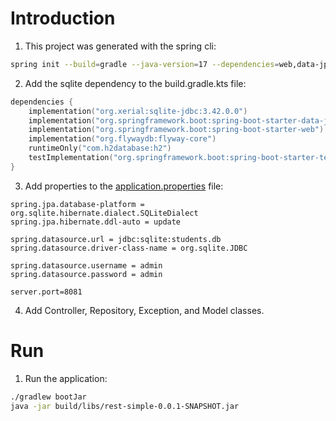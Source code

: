 # Introduction
1. This project was generated with the spring cli:
```bash
spring init --build=gradle --java-version=17 --dependencies=web,data-jpa,h2,flyway rest-simple --type=gradle-project-kotlin
```

2. Add the sqlite dependency to the build.gradle.kts file:
```kotlin
dependencies {
    implementation("org.xerial:sqlite-jdbc:3.42.0.0")
    implementation("org.springframework.boot:spring-boot-starter-data-jpa")
    implementation("org.springframework.boot:spring-boot-starter-web")
    implementation("org.flywaydb:flyway-core")
    runtimeOnly("com.h2database:h2")
    testImplementation("org.springframework.boot:spring-boot-starter-test")
}
```

3. Add properties to the [application.properties](./src/main/resources/application.properties) file:
```properties
spring.jpa.database-platform = org.sqlite.hibernate.dialect.SQLiteDialect
spring.jpa.hibernate.ddl-auto = update

spring.datasource.url = jdbc:sqlite:students.db
spring.datasource.driver-class-name = org.sqlite.JDBC

spring.datasource.username = admin
spring.datasource.password = admin

server.port=8081
```

4. Add Controller, Repository, Exception, and Model classes.

# Run
1. Run the application:
```bash
./gradlew bootJar
java -jar build/libs/rest-simple-0.0.1-SNAPSHOT.jar
```